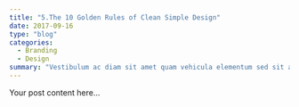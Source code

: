 ```yaml
---
title: "5.The 10 Golden Rules of Clean Simple Design"
date: 2017-09-16
type: "blog"
categories:
  - Branding
  - Design
summary: "Vestibulum ac diam sit amet quam vehicula elementum sed sit amet dui. Pellentesque in ipsum id orci porta dapibus."
---
```

Your post content here...


